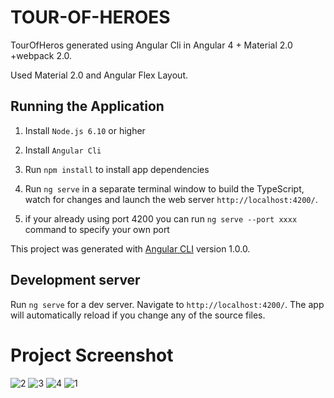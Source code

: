 # TOUR-OF-HEROES

TourOfHeros generated using Angular Cli in Angular 4 + Material 2.0 +webpack 2.0.

Used Material 2.0 and Angular Flex Layout.

## Running the Application

1. Install `Node.js 6.10` or higher

1. Install `Angular Cli`

1. Run `npm install` to install app dependencies

1. Run `ng serve` in a separate terminal window to build the TypeScript, watch for changes and launch the web server `http://localhost:4200/`.

1. if your already using port 4200 you can run `ng serve --port xxxx` command to specify your own port 


This project was generated with [Angular CLI](https://github.com/angular/angular-cli) version 1.0.0.

## Development server

Run `ng serve` for a dev server. Navigate to `http://localhost:4200/`. The app will automatically reload if you change any of the source files.

# Project Screenshot

![2](https://cloud.githubusercontent.com/assets/27700962/26661494/0b3bb4fc-464c-11e7-8cf3-23b20722fd96.JPG)
![3](https://cloud.githubusercontent.com/assets/27700962/26661493/0b3b3cca-464c-11e7-9edc-9f10ad549425.JPG)
![4](https://cloud.githubusercontent.com/assets/27700962/26661495/0b3daa5a-464c-11e7-98ab-99b40d9464b0.JPG)
![1](https://cloud.githubusercontent.com/assets/27700962/26661496/0b3ddcc8-464c-11e7-8844-44c49af7b682.JPG)
